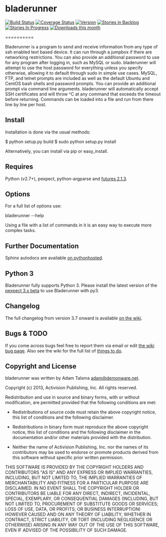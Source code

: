 bladerunner
===========

[![Build Status](https://travis-ci.org/a-tal/bladerunner.png?branch=master)](https://travis-ci.org/a-tal/bladerunner)
[![Coverage Status](https://coveralls.io/repos/a-tal/bladerunner/badge.png?branch=master)](https://coveralls.io/r/a-tal/bladerunner?branch=master)
[![Version](https://pypip.in/v/bladerunner/badge.png)](https://pypi.python.org/pypi/bladerunner/)
[![Stories in Backlog](https://badge.waffle.io/a-tal/bladerunner.png?label=ready&title=Backlog)](https://waffle.io/a-tal/bladerunner)
[![Stories In Progress](https://badge.waffle.io/a-tal/bladerunner.png?label=ready&title=In+Progress)](https://waffle.io/a-tal/bladerunner)
[![Downloads this month](https://pypip.in/d/bladerunner/badge.png)](https://pypi.python.org/pypi/bladerunner/)

==========


Bladerunner is a program to send and receive information from any type of ssh enabled text based device.
It can run through a jumpbox if there are networking restrictions. You can also provide an additional password
to use for any program after logging in, such as MySQL or sudo. bladerunner will attempt to use the host password
for everything unless you specify otherwise, allowing it to default through sudo in simple use cases. MySQL, FTP,
and telnet prompts are included as well as the default Ubuntu and CentOS bash shells and password prompts. You can
provide an additional prompt via command line arguments. bladerunner will automatically accept SSH certificates and
will throw ^C at any command that exceeds the timeout before returning. Commands can be loaded into a file and run
from there line by line per host.


Install
-------

Installation is done via the usual methods:

 $  python setup.py build
 $  sudo python setup.py install

Alternatively, you can install via pip or easy_install.


Requires
--------

Python (v2.7+), pexpect, python-argparse and [futures 2.1.3](https://pypi.python.org/pypi/futures).


Options
----------

For a full list of options use:

  bladerunner --help

Using a file with a list of commands in it is an easy way to execute more complex tasks.


Further Documentation
---------------------

Sphinx autodocs are available [on pythonhosted](http://pythonhosted.org/bladerunner/).


Python 3
--------

Bladerunner fully supports Python 3. Please install the latest version of the [pexpect 3.x beta](https://github.com/pexpect/pexpect/releases/) to use Bladerunner with py3.


Changelog
---------

The full changelog from version 3.7 onward is available [on the wiki](https://github.com/Demonware/bladerunner/wiki/Changelog).


Bugs & TODO
-----------

If you come across bugs feel free to report them via email or edit [the wiki bug page](https://github.com/Demonware/bladerunner/wiki/Bugs).
Also see the wiki for the full list of [things to do](https://github.com/Demonware/bladerunner/wiki/Things-to-do).


Copyright and License
---------------------

bladerunner was written by Adam Talsma <adam@demonware.net>.

Copyright (c) 2013, Activision Publishing, Inc.
All rights reserved.

Redistribution and use in source and binary forms, with or without modification,
are permitted provided that the following conditions are met:

* Redistributions of source code must retain the above copyright notice, this list
of conditions and the following disclaimer.

* Redistributions in binary form must reproduce the above copyright notice, this
list of conditions and the following disclaimer in the documentation and/or
other materials provided with the distribution.

* Neither the name of Activision Publishing, Inc. nor the names of its
contributors may be used to endorse or promote products derived from this
software without specific prior written permission.

THIS SOFTWARE IS PROVIDED BY THE COPYRIGHT HOLDERS AND CONTRIBUTORS "AS IS" AND
ANY EXPRESS OR IMPLIED WARRANTIES, INCLUDING, BUT NOT LIMITED TO, THE IMPLIED
WARRANTIES OF MERCHANTABILITY AND FITNESS FOR A PARTICULAR PURPOSE ARE
DISCLAIMED. IN NO EVENT SHALL THE COPYRIGHT HOLDER OR CONTRIBUTORS BE LIABLE FOR
ANY DIRECT, INDIRECT, INCIDENTAL, SPECIAL, EXEMPLARY, OR CONSEQUENTIAL DAMAGES
(INCLUDING, BUT NOT LIMITED TO, PROCUREMENT OF SUBSTITUTE GOODS OR SERVICES;
LOSS OF USE, DATA, OR PROFITS; OR BUSINESS INTERRUPTION) HOWEVER CAUSED AND ON
ANY THEORY OF LIABILITY, WHETHER IN CONTRACT, STRICT LIABILITY, OR TORT
(INCLUDING NEGLIGENCE OR OTHERWISE) ARISING IN ANY WAY OUT OF THE USE OF THIS
SOFTWARE, EVEN IF ADVISED OF THE POSSIBILITY OF SUCH DAMAGE.
